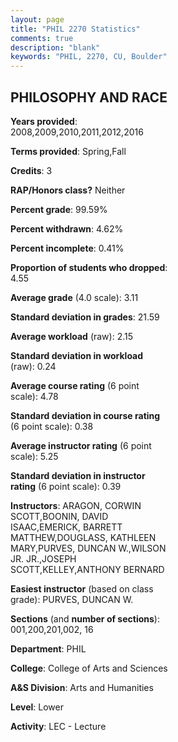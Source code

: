 ```yaml
---
layout: page
title: "PHIL 2270 Statistics"
comments: true
description: "blank"
keywords: "PHIL, 2270, CU, Boulder"
--- 
```

<head>
<script src="https://ajax.googleapis.com/ajax/libs/jquery/2.1.3/jquery.min.js"></script>
<script src="https://dl.dropboxusercontent.com/s/pc42nxpaw1ea4o9/highcharts.js?dl=0"></script>
<!-- <script src="../assets/js/highcharts.js"></script> -->
<style type="text/css">@font-face {
	font-family: "Bebas Neue";
	src: url(https://www.filehosting.org/file/details/544349/BebasNeue%20Regular.otf) format("opentype");
	}
	h1.Bebas { 
		font-family: "Bebas Neue", Verdana, Tahoma;
	}
</style>
</head>
<body>
	<div id="container" style="float: right; width: 45%; height: 88%; margin-left: 2.5%; margin-right: 2.5%;"></div>
	<script language="JavaScript">
		$(document).ready(function() {
		var chart = {type: 'column'};
		var title = {text: 'Grade Distribution'};
		var xAxis = {categories: ['A','B','C','D','F'],crosshair: true};
		var yAxis = {min: 0,title: {text: 'Percentage'}};
		var tooltip = {headerFormat: '<center><b><span style="font-size:20px">{point.key}</span></b></center>',
		               pointFormat: '<td style="padding:0"><b>{point.y:.1f}%</b></td>',
		               footerFormat: '</table>',shared: true,useHTML: true};
		var plotOptions = {column: {pointPadding: 0.0,borderWidth: 0}};  
		var credits = {enabled: false};var series= [{name: 'Percent',data: [39.58,41.11,14.72,2.1,2.49,]}];
		var json = {};
		json.chart = chart;
		json.title = title;
		json.tooltip = tooltip;
		json.xAxis = xAxis;
		json.yAxis = yAxis;  
		json.series = series;
		json.plotOptions = plotOptions;  
		json.credits = credits;
		$('#container').highcharts(json);
	});
	</script>
</body>
			   
## PHILOSOPHY AND RACE

**Years provided**: 2008,2009,2010,2011,2012,2016

**Terms provided**: Spring,Fall

**Credits**: 3

**RAP/Honors class?** Neither

**Percent grade**: 99.59%

**Percent withdrawn**: 4.62%

**Percent incomplete**: 0.41%

**Proportion of students who dropped**: 4.55

**Average grade** (4.0 scale): 3.11

**Standard deviation in grades**: 21.59

**Average workload** (raw): 2.15

**Standard deviation in workload** (raw): 0.24

**Average course rating** (6 point scale): 4.78

**Standard deviation in course rating** (6 point scale): 0.38

**Average instructor rating** (6 point scale): 5.25

**Standard deviation in instructor rating** (6 point scale): 0.39

**Instructors**: ARAGON, CORWIN SCOTT,BOONIN, DAVID ISAAC,EMERICK, BARRETT MATTHEW,DOUGLASS, KATHLEEN MARY,PURVES, DUNCAN W.,WILSON JR. JR.,JOSEPH SCOTT,KELLEY,ANTHONY BERNARD

**Easiest instructor** (based on class grade): PURVES, DUNCAN W.

**Sections** (and **number of sections**): 001,200,201,002, 16

**Department**: PHIL

**College**: College of Arts and Sciences

**A&S Division**: Arts and Humanities

**Level**: Lower

**Activity**: LEC - Lecture